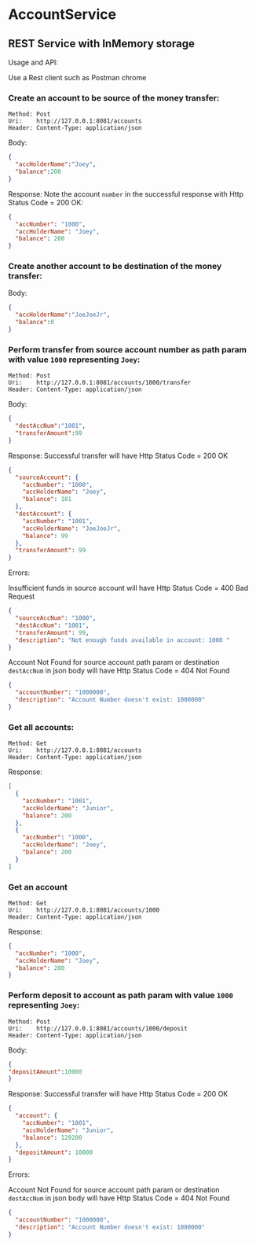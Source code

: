 # AccountService
## REST Service with InMemory storage

Usage and API:

Use a Rest client such as Postman chrome 

### Create an account to be source of the money transfer:
````
Method: Post
Uri:    http://127.0.0.1:8081/accounts
Header: Content-Type: application/json
````
Body:
```json
{
  "accHolderName":"Joey",
  "balance":200
}
```
Response: Note the account `number` in the successful response with Http Status Code = 200 OK:
```json
{
  "accNumber": "1000",
  "accHolderName": "Joey",
  "balance": 200
}
```


### Create another account to be destination of the money transfer: 
Body:
```json
{
  "accHolderName":"JoeJoeJr",
  "balance":0
}
```


### Perform transfer from source account number as path param with value `1000` representing `Joey`:
````
Method: Post
Uri:    http://127.0.0.1:8081/accounts/1000/transfer
Header: Content-Type: application/json
````
Body:
```json
{
  "destAccNum":"1001",
  "transferAmount":99
}
````
Response: Successful transfer will have Http Status Code = 200 OK
```json
{
  "sourceAccount": {
    "accNumber": "1000",
    "accHolderName": "Joey",
    "balance": 101
  },
  "destAccount": {
    "accNumber": "1001",
    "accHolderName": "JoeJoeJr",
    "balance": 99
  },
  "transferAmount": 99
}
```
Errors: 

Insufficient funds in source account will have Http Status Code = 400 Bad Request
```json
{
  "sourceAccNum": "1000",
  "destAccNum": "1001",
  "transferAmount": 99,
  "description": "Not enough funds available in account: 1000 "
}
```
Account Not Found for source account path param or destination `destAccNum` in json body will have Http Status Code = 404 Not Found
```json
{
  "accountNumber": "1000000",
  "description": "Account Number doesn't exist: 1000000"
}
```


### Get all accounts:
````
Method: Get
Uri:    http://127.0.0.1:8081/accounts
Header: Content-Type: application/json
````

Response:
```json
[
  {
    "accNumber": "1001",
    "accHolderName": "Junior",
    "balance": 200
  },
  {
    "accNumber": "1000",
    "accHolderName": "Joey",
    "balance": 200
  }
]
```


### Get an account 
````
Method: Get
Uri:    http://127.0.0.1:8081/accounts/1000
Header: Content-Type: application/json
````
Response:
```json
{
  "accNumber": "1000",
  "accHolderName": "Joey",
  "balance": 200
}
```


### Perform deposit to account as path param with value `1000` representing `Joey`:
````
Method: Post
Uri:    http://127.0.0.1:8081/accounts/1000/deposit
Header: Content-Type: application/json
````
Body:
```json
{
"depositAmount":10000
}
````
Response: Successful transfer will have Http Status Code = 200 OK
```json
{
  "account": {
    "accNumber": "1001",
    "accHolderName": "Junior",
    "balance": 120200
  },
  "depositAmount": 10000
}
```
Errors: 

Account Not Found for source account path param or destination `destAccNum` in json body will have Http Status Code = 404 Not Found
```json
{
  "accountNumber": "1000000",
  "description": "Account Number doesn't exist: 1000000"
}
```

